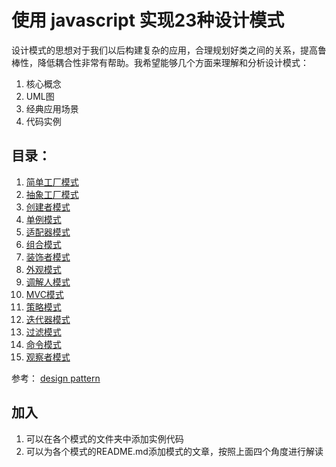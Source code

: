 # 使用 javascript 实现23种设计模式

设计模式的思想对于我们以后构建复杂的应用，合理规划好类之间的关系，提高鲁棒性，降低耦合性非常有帮助。我希望能够几个方面来理解和分析设计模式：

1. 核心概念
2. UML图
3. 经典应用场景
4. 代码实例

## 目录：

1. [简单工厂模式](https://github.com/wangfulin/javascript-design-pattern/blob/master/simple-factory/README.md)
2. [抽象工厂模式](https://github.com/wangfulin/javascript-design-pattern/blob/master/abstract-factory/README.md)
3. [创建者模式](https://github.com/wangfulin/javascript-design-pattern/blob/master/builder/README.md)
4. [单例模式](https://github.com/wangfulin/javascript-design-pattern/blob/master/singleton/README.md)
5. [适配器模式](https://github.com/wangfulin/javascript-design-pattern/blob/master/adapter/README.md)
6. [组合模式](https://github.com/wangfulin/javascript-design-pattern/blob/master/composite/README.md)
7. [装饰者模式](https://github.com/wangfulin/javascript-design-pattern/blob/master/decorator/README.md)
8. [外观模式](https://github.com/wangfulin/javascript-design-pattern/blob/master/facade/README.md)
9. [调解人模式](https://github.com/wangfulin/javascript-design-pattern/blob/master/mediator/README.md)
10. [MVC模式](https://github.com/wangfulin/javascript-design-pattern/blob/master/mvc/README.md)
11. [策略模式](https://github.com/wangfulin/javascript-design-pattern/blob/master/strategy/README.md)
12. [迭代器模式](https://github.com/wangfulin/javascript-design-pattern/blob/master/iterator/README.md)
13. [过滤模式](https://github.com/wangfulin/javascript-design-pattern/blob/master/filter/README.md)
14. [命令模式](https://github.com/wangfulin/javascript-design-pattern/blob/master/command/README.md)
15. [观察者模式](https://github.com/wangfulin/javascript-design-pattern/blob/master/observer/README.md)

参考：
[design pattern](http://www.tutorialspoint.com/design_pattern/)

## 加入

1. 可以在各个模式的文件夹中添加实例代码
2. 可以为各个模式的README.md添加模式的文章，按照上面四个角度进行解读
